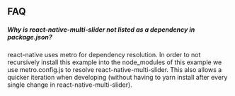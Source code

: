 ## FAQ
##### Why is react-native-multi-slider not listed as a dependency in package.json?

react-native uses metro for dependency resolution. In order to not recursively install this example into the node_modules of this example we use metro.config.js to resolve react-native-multi-slider. This also allows a quicker iteration when developing (without having to yarn install after every single change in react-native-multi-slider).
